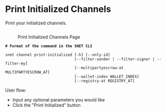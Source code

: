 # Print Initialized Channels

Print your initialized channels.

<figure><img src="../../../../.gitbook/assets/Screenshot 2024-08-17 at 6.34.01 PM.png" alt=""><figcaption><p>Print Initialized Channels Page</p></figcaption></figure>

<pre class="language-bash"><code class="lang-bash"><strong># Format of the command in the SNET CLI
</strong>
snet channel print-initialized [-h] [--only-id]
                               [--filter-sender | --filter-signer | --filter-my]
                               [--multipartyescrow-at MULTIPARTYESCROW_AT]
                               [--wallet-index WALLET_INDEX]
                               [--registry-at REGISTRY_AT]
</code></pre>

User flow:

* Input any optional parameters you would like
* Click the "Print Initialized" button
